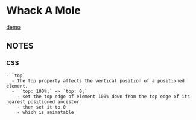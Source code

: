 # Whack A Mole
[demo](https://zzkzzzz.github.io/JavaScript30-Challenge/30%20-%20Whack%20A%20Mole/index.html)

## NOTES
### CSS
    - `top`
      - The top property affects the vertical position of a positioned element.
      -  `top: 100%;` => `top: 0;`
        - set the top edge of element 100% down from the top edge of its nearest positioned ancestor
        - then set it to 0
        - which is animatable

